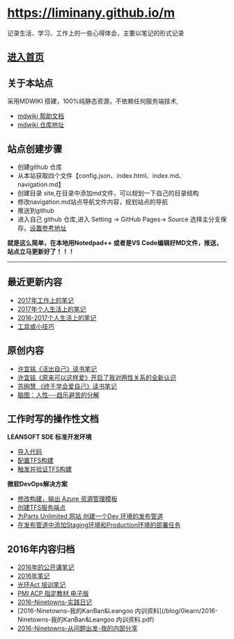 # https://liminany.github.io/m
记录生活、学习、工作上的一些心得体会，主要以笔记的形式记录

## [进入首页](https://liminany.github.io/m)

## 关于本站点
 采用MDWIKI 搭建，100%纯静态资源，不依赖任何服务端技术,

- [mdwiki 帮助文档](https://dynalon.github.io/mdwiki/#!tutorials/github.md)
- [mdwiki 仓库地址](https://github.com/Dynalon/mdwiki/)

## 站点创建步骤
 - 创建github 仓库
 - 从本站获取四个文件【config.json、index.html、index.md、navigation.md】
 - 创建目录 site,在目录中添加md文件，可以规划一下自己的目录结构
 - 修改navigation.md站点导航文件内容，规划站点的导航
 - 推送到github
 - 进入自己 github 仓库,进入 Setting -> GitHub Pages-> Source 选择主分支保存。[设置参考地址](https://pages.github.com/)

**就是这么简单，在本地用Notedpad++ 或者是VS Code编辑好MD文件，推送，站点立马更新好了！！！**

------------------------------------------------------------------------------------------------

## 最近更新内容

  * [2017年工作上的笔记](blog/0learn/note-work/2017.md)
  * [2017年个人生活上的笔记](blog/0learn/note-personal/2017.md)  
  * [2016-2017个人生活上的笔记](blog/0learn/note-personal/2016-2017.md)  
  * [工具或小技巧](1life/tools.md)
 
## 原创内容
  * [许宜铭《活出自己》读书笔记](http://www.jianshu.com/p/59d84493a3ed)
  * [许宜铭《原来可以这样爱》开启了我对两性关系的全新认识](http://www.jianshu.com/p/563d79b38db7)
  * [苏绚慧 《终于学会爱自己》读书笔记](http://www.jianshu.com/p/fed94f5d1a58)
  * [脑图：人性---趋乐避苦的分解](http://naotu.baidu.com/file/efe82902053853b7f7d868c3d3218859?token=bde38cd6b4d8b6ec%EF%BB%BF%EF%BB%BF)

## 工作时写的操作性文档

**LEANSOFT SDE 标准开发环境**
  
  * [导入代码 ](docs/md-devops-vsalm-hols/01-continuous-Integration/CI-01-import-code.md)
  * [配置TFS构建](docs/md-devops-vsalm-hols/01-continuous-Integration/CI-02-config-build.md)
  * [触发并验证TFS构建](docs/md-devops-vsalm-hols/01-continuous-Integration/CI-03-test-build.md)
 
 
**微软DevOps解决方案**
  
  * [修改构建，输出 Azure 资源管理模板](docs/md-devops-vsalm-hols/02-continuous-deployment/CD-01-edit-build.md)
  * [创建TFS服务端点](docs/md-devops-vsalm-hols/02-continuous-deployment/CD-02-create-tfs-service-endpoint.md)
  * [为Parts Unlimited 网站 创建一个Dev 环境的发布管道](docs/md-devops-vsalm-hols/02-continuous-deployment/CD-03-create-release-pip.md)
  * [在发布管道中添加Staging环境和Production环境的部署任务](docs/md-devops-vsalm-hols/02-continuous-deployment/CD-04-create-release-pip-production-env.md)

  
## 2016年内容归档
 
  * [2016年的公开课笔记](blog/0learn/2016年的公开课笔记.md)
  * [2016年笔记](blog/0learn/note-personal/2016.md)
  * [光环Act 培训笔记](blog/0learn/aura-acp-training.md)
  * [PMI ACP 指定教材 电子版](blog/2book/acp-ebook.md)
  * [2016-Ninetowns-实践日记](blog/0learn/2016-Ninetowns-实践日记.md)
  * [2016-Ninetowns-我的KanBan&Leangoo 内训资料](/blog/0learn/2016-Ninetowns-我的KanBan&Leangoo 内训资料.pdf) 
  * [2016-Ninetowns-从问题出发-我的内部分享](blog/0learn/2016-9-Ninetowns-从问题出发-我的内部分享.md) 
  
  

